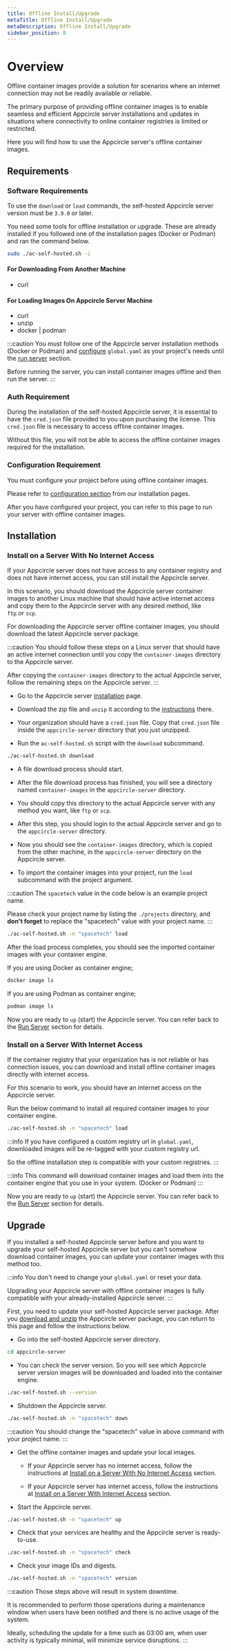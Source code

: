 ```yaml
---
title: Offline Install/Upgrade
metaTitle: Offline Install/Upgrade
metaDescription: Offline Install/Upgrade
sidebar_position: 8
---
```


# Overview

Offline container images provide a solution for scenarios where an internet connection may not be readily available or reliable.

The primary purpose of providing offline container images is to enable seamless and efficient Appcircle server installations and updates in situations where connectivity to online container registries is limited or restricted.

Here you will find how to use the Appcircle server's offline container images.

## Requirements

### Software Requirements

To use the `download` or `load` commands, the self-hosted Appcircle server version must be `3.9.0` or later.

You need some tools for offline installation or upgrade. These are already installed if you followed one of the installation pages (Docker or Podman) and ran the command below.

```bash
sudo ./ac-self-hosted.sh -i
```

#### For Downloading From Another Machine

- curl

#### For Loading Images On Appcircle Server Machine

- curl
- unzip
- docker | podman

:::caution
You must follow one of the Appcircle server installation methods (Docker or Podman) and [configure](../install-server/docker.md#3-configure) `global.yaml` as your project's needs until the [run server](../install-server/docker.md#5-run-server) section.

Before running the server, you can install container images offline and then run the server.
:::

### Auth Requirement

During the installation of the self-hosted Appcircle server, it is essential to have the `cred.json` file provided to you upon purchasing the license. This `cred.json` file is necessary to access offline container images.

Without this file, you will not be able to access the offline container images required for the installation.

### Configuration Requirement

You must configure your project before using offline container images.

Please refer to [configuration section](../install-server/docker.md#3-configure) from our installation pages.

After you have configured your project, you can refer to this page to run your server with offline container images.

## Installation

### Install on a Server With No Internet Access

If your Appcircle server does not have access to any container registry and does not have internet access, you can still install the Appcircle server.

In this scenario, you should download the Appcircle server container images to another Linux machine that should have active internet access and copy them to the Appcircle server with any desired method, like `ftp` or `scp`.

For downloading the Appcircle server offline container images, you should download the latest Appcircle server package.

:::caution
You should follow these steps on a Linux server that should have an active internet connection until you copy the `container-images` directory to the Appcircle server.

After copying the `container-images` directory to the actual Appcircle server, follow the remaining steps on the Appcircle server.
:::

- Go to the Appcircle server [installation](../install-server/docker.md#1-download) page.

- Download the zip file and `unzip` it according to the [instructions](../install-server/docker.md#1-download) there.

- Your organization should have a `cred.json` file. Copy that `cred.json` file inside the `appcircle-server` directory that you just unzipped.

- Run the `ac-self-hosted.sh` script with the `download` subcommand.

```bash
./ac-self-hosted.sh download
```

- A file download process should start.

- After the file download process has finished, you will see a directory named `container-images` in the `appcircle-server` directory.

- You should copy this directory to the actual Appcircle server with any method you want, like `ftp` or `scp`.

- After this step, you should login to the actual Appcircle server and go to the `appcircle-server` directory.

- Now you should see the `container-images` directory, which is copied from the other machine, in the `appcircle-server` directory on the Appcircle server.

- To import the container images into your project, run the `load` subcommand with the project argument.

:::caution
The `spacetech` value in the code below is an example project name.

Please check your project name by listing the `./projects` directory, and **don't forget** to replace the "spacetech" value with your project name.
:::

```bash
./ac-self-hosted.sh -n "spacetech" load
```

After the load process completes, you should see the imported container images with your container engine.

If you are using Docker as container engine;

```bash
docker image ls
```

If you are using Podman as container engine;

```bash
podman image ls
```

Now you are ready to `up` (start) the Appcircle server. You can refer back to the [Run Server](../install-server/docker.md#5-run-server) section for details.

### Install on a Server With Internet Access

If the container registry that your organization has is not reliable or has connection issues, you can download and install offline container images directly with internet access.

For this scenario to work, you should have an internet access on the Appcircle server.

Run the below command to install all required container images to your container engine.

```bash
./ac-self-hosted.sh -n "spacetech" load
```

:::info
If you have configured a custom registry url in `global.yaml`, downloaded images will be re-tagged with your custom registry url.

So the offline installation step is compatible with your custom registries.
:::

:::info
This command will download container images and load them into the container engine that you use in your system. (Docker or Podman)
:::

Now you are ready to `up` (start) the Appcircle server. You can refer back to the [Run Server](../install-server/docker.md#5-run-server) section for details.

## Upgrade

If you installed a self-hosted Appcircle server before and you want to upgrade your self-hosted Appcircle server but you can't somehow download container images, you can update your container images with this method too.

:::info
You don't need to change your `global.yaml` or reset your data.

Upgrading your Appcircle server with offline container images is fully compatible with your already-installed Appcircle server.
:::

First, you need to update your self-hosted Appcircle server package. After you [download and unzip](../update.md#1-download-latest) the Appcircle server package, you can return to this page and follow the instructions below.

- Go into the self-hosted Appcircle server directory.

```bash
cd appcircle-server
```

- You can check the server version. So you will see which Appcircle server version images will be downloaded and loaded into the container engine.

```bash
./ac-self-hosted.sh --version
```

- Shutdown the Appcircle server.

```bash
./ac-self-hosted.sh -n "spacetech" down
```

:::caution
You should change the "spacetech" value in above command with your project name.
:::

- Get the offline container images and update your local images.

  - If your Appcircle server has no internet access, follow the instructions at [Install on a Server With No Internet Access](#install-on-a-server-with-no-internet-access) section.

  - If your Appcircle server has internet access, follow the instructions at [Install on a Server With Internet Access](#install-on-a-server-with-internet-access) section.

- Start the Appcircle server.

```bash
./ac-self-hosted.sh -n "spacetech" up
```

- Check that your services are healthy and the Appcircle server is ready-to-use.

```bash
./ac-self-hosted.sh -n "spacetech" check
```

- Check your image IDs and digests.

```bash
./ac-self-hosted.sh -n "spacetech" version
```

:::caution
Those steps above will result in system downtime.

It is recommended to perform those operations during a maintenance window when users have been notified and there is no active usage of the system.

Ideally, scheduling the update for a time such as 03:00 am, when user activity is typically minimal, will minimize service disruptions.
:::
